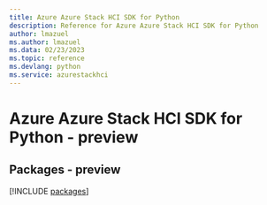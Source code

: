 ```yaml
---
title: Azure Azure Stack HCI SDK for Python
description: Reference for Azure Azure Stack HCI SDK for Python
author: lmazuel
ms.author: lmazuel
ms.data: 02/23/2023
ms.topic: reference
ms.devlang: python
ms.service: azurestackhci
---
```

# Azure Azure Stack HCI SDK for Python - preview
## Packages - preview
[!INCLUDE [packages](azure-stack-hci-index.md)]